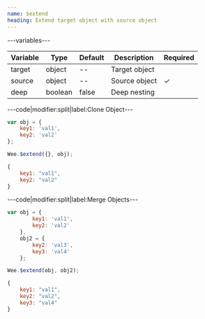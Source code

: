 ```yaml
---
name: $extend
heading: Extend target object with source object
---
```


---variables---

| Variable | Type | Default | Description | Required |
| -- | -- | -- | -- | -- |
| target | object | -- | Target object ||
| source | object | -- | Source object | ✓ |
| deep | boolean | false | Deep nesting ||

---code|modifier:split|label:Clone Object---

```javascript
var obj = {
	key1: 'val1',
	key2: 'val2'
};

Wee.$extend({}, obj);
```

```javascript
{
	key1: "val1",
	key2: "val2"
}
```

---code|modifier:split|label:Merge Objects---

```javascript
var obj = {
		key1: 'val1',
		key2: 'val2'
	},
	obj2 = {
		key2: 'val3',
		key3: 'val4'
	};

Wee.$extend(obj, obj2);
```

```javascript
{
	key1: "val1",
	key2: "val2",
	key3: "val4"
}
```